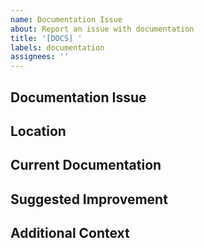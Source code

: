 ```yaml
---
name: Documentation Issue
about: Report an issue with documentation
title: '[DOCS] '
labels: documentation
assignees: ''
---
```


## Documentation Issue

<!-- Describe the issue with the documentation -->

## Location

<!-- Where is this documentation located? Provide file path or URL -->

## Current Documentation

<!-- What does the current documentation say (if applicable)? -->

## Suggested Improvement

<!-- What should the documentation say instead, or what should be added? -->

## Additional Context

<!-- Add any other context, examples,
or screenshots about the documentation issue here -->
